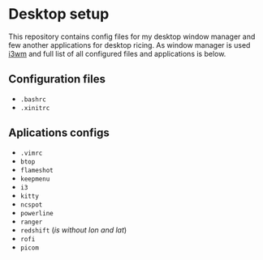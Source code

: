 # Desktop setup

This repository contains config files for my desktop window manager and few another applications for desktop ricing. As window manager is used [i3wm](https://i3wm.org) and full list of all configured files and applications is below.

## Configuration files

- `.bashrc`
- `.xinitrc`

## Aplications configs

- `.vimrc`
- `btop`
- `flameshot`
- `keepmenu`
- `i3`
- `kitty`
- `ncspot`
- `powerline`
- `ranger`
- `redshift` (_is without lon and lat_)
- `rofi`
- `picom`
